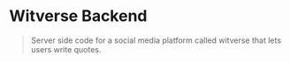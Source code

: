 # Witverse Backend
> Server side code for a social media platform called witverse that lets users write quotes.